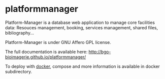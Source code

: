 # platformmanager

Platform-Manager is a database web application to manage core facilities data: Resouces management, booking, services management, shared files, bibliography...

Platform-Manager is under GNU Affero GPL license.

The full documentation is available here: http://bgo-bioimagerie.github.io/platformmanager/

To deploy with [docker](http://bgo-bioimagerie.github.io/platformmanager/installation/docker/), compose and more information is available in docker subdirectory.

